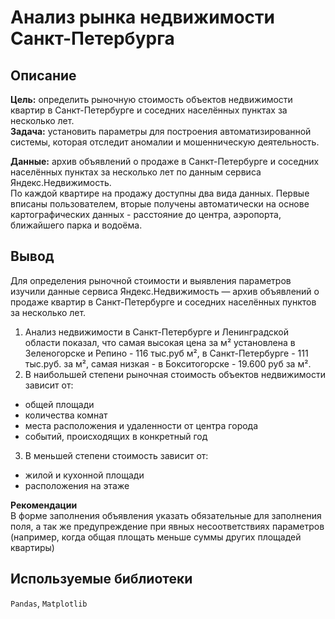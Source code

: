 # Анализ рынка недвижимости Санкт-Петербурга
[]()
## Описание
**Цель:** определить рыночную стоимость объектов недвижимости квартир в Санкт-Петербурге и соседних населённых пунктах за несколько лет.  
**Задача:** установить параметры для построения автоматизированной системы, которая отследит аномалии и мошенническую деятельность.

**Данные:** архив объявлений о продаже в Санкт-Петербурге и соседних населённых пунктах за несколько лет по данным сервиса Яндекс.Недвижимость.  
По каждой квартире на продажу доступны два вида данных. Первые вписаны пользователем, вторые получены автоматически на основе картографических данных - расстояние до центра, аэропорта, ближайшего парка и водоёма.
## Вывод  
Для определения рыночной стоимости и выявления параметров изучили данные сервиса Яндекс.Недвижимость — архив объявлений о продаже квартир в Санкт-Петербурге и соседних населённых пунктов за несколько лет.  

1. Анализ недвижимости в Санкт-Петербурге и Ленинградской области показал, что самая высокая цена за м² установлена в Зеленогорске  и Репино - 116 тыс.руб м², в Санкт-Петербурге - 111 тыс.руб. за м², самая низкая - в Бокситогорске - 19.600 руб за м².
2. В наибольшей степени рыночная стоимость объектов недвижимости зависит от:
* общей площади
* количества комнат
* места расположения и удаленности от центра города
* событий, происходящих в конкретный год
3. В меньшей степени стоимость зависит от:
* жилой и кухонной площади
* расположения на этаже  

**Рекомендации**  
В форме заполнения объявления указать обязательные для заполнения поля, а так же предупреждение при явных несоответствиях параметров (например, когда общая площать меньше суммы других площадей квартиры)  
## Используемые библиотеки  
`Pandas`, `Matplotlib`
